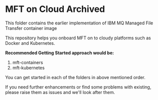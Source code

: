 # MFT on Cloud Archived

This folder contains the earlier implementation of IBM MQ Managed File Transfer container image

This repository helps you onboard MFT on to cloudy platforms such as Docker and Kubernetes.

**Recommended Getting Started approach would be:**
1. mft-containers
2. mft-kubernetes

You can get started in each of the folders in above mentioned order.

If you need further enhancements or find some problems with existing, please raise them as issues and we'll look after them.
